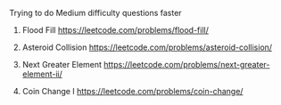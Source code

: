Trying to do Medium difficulty questions faster

1. Flood Fill
https://leetcode.com/problems/flood-fill/

2. Asteroid Collision
https://leetcode.com/problems/asteroid-collision/

3. Next Greater Element
https://leetcode.com/problems/next-greater-element-ii/

4. Coin Change I
https://leetcode.com/problems/coin-change/